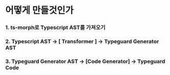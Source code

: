 # 어떻게 만들것인가

### 1. ts-morph로 Typescript AST를 가져오기

### 2. Typescript AST -> [ Transformer ] -> Typeguard Generator AST

### 3. Typeguard Generator AST -> [Code Generator] -> Typeguard Code

